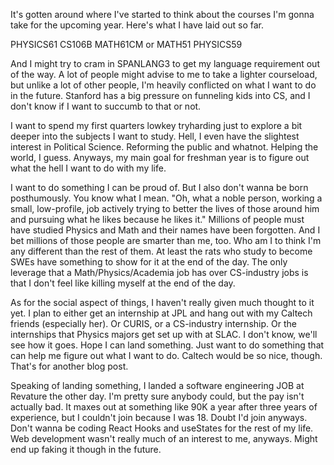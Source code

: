 It's gotten around where I've started to think about the courses I'm gonna take for the upcoming year. Here's what I have laid out so far.

PHYSICS61
CS106B
MATH61CM or MATH51
PHYSICS59

And I might try to cram in SPANLANG3 to get my language requirement out of the way. A lot of people might advise to me to take a lighter courseload, but unlike a lot of other people,
I'm heavily conflicted on what I want to do in the future. Stanford has a big pressure on funneling kids into CS, and I don't know if I want to succumb to that or not.

I want to spend my first quarters lowkey tryharding just to explore a bit deeper into the subjects I want to study. Hell, I even have the slightest interest in Political Science.
Reforming the public and whatnot. Helping the world, I guess. Anyways, my main goal for freshman year is to figure out what the hell I want to do with my life.

I want to do something I can be proud of. But I also don't wanna be born posthumously. You know what I mean. "Oh, what a noble person, working a small, low-profile, job 
actively trying to better the lives of those around him and pursuing what he likes because he likes it." Millions of people must have studied Physics and Math and their names
have been forgotten. And I bet millions of those people are smarter than me, too. Who am I to think I'm any different than the rest of them. At least the rats who study to
become SWEs have something to show for it at the end of the day. The only leverage that a Math/Physics/Academia job has over CS-industry jobs is that I don't feel
like killing myself at the end of the day.

As for the social aspect of things, I haven't really given much thought to it yet. I plan to either get an internship at JPL and hang out with my Caltech friends (especially
her). Or CURIS, or a CS-industry internship. Or the internships that Physics majors get set up with at SLAC. I don't know, we'll see how it goes. Hope I can land something.
Just want to do something that can help me figure out what I want to do. Caltech would be so nice, though. That's for another blog post.

Speaking of landing something, I landed a software engineering JOB at Revature the other day. I'm pretty sure anybody could, but the pay isn't actually bad. It maxes out at
something like 90K a year after three years of experience, but I couldn't join because I was 18. Doubt I'd join anyways. Don't wanna be coding React Hooks and useStates
for the rest of my life. Web development wasn't really much of an interest to me, anyways. Might end up faking it though in the future. 

